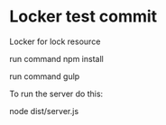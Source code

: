 # Locker test commit
Locker for lock resource

run command npm install

run command gulp



To run the server do this:

node dist/server.js